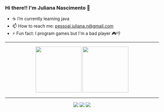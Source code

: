 ### Hi there!! I'm Juliana Nascimento 👋

- ☕ I’m currently learning java 
- 📫 How to reach me: pessoal.juliana.n@gmail.com
- ⚡ Fun fact: I program games but I'm a bad player 🎮👎

<hr>

<p align="center">
 <img height="150px" src="https://github-readme-stats.vercel.app/api?username=Junasc&show_icons=true&theme=dracula&include_all_commits=true&count_private="/>
 <img height="150px" src="https://github-readme-stats.vercel.app/api/top-langs/?username=Junasc&layout=compact&langs_count=7&theme=dracula"/>
</p>
 
<hr>
 
<p align="center">
 <img src="https://img.icons8.com/dusk/64/000000/cs.png" />
 <img src="https://img.icons8.com/dusk/64/000000/unity.png" />
 <img src="https://img.icons8.com/nolan/64/visual-studio-code-2019.png" />
</p>

